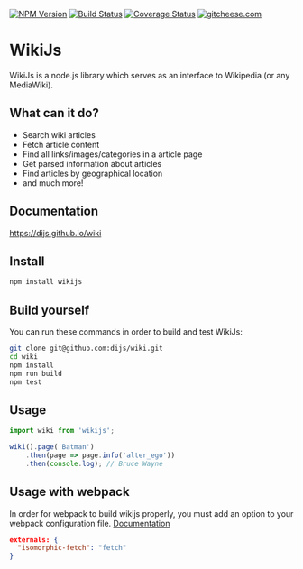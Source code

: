[![NPM Version](https://img.shields.io/npm/v/wikijs.svg)](https://www.npmjs.com/package/wikijs)
[![Build Status](https://travis-ci.org/dijs/wiki.svg)](https://travis-ci.org/dijs/wiki)
[![Coverage Status](https://coveralls.io/repos/dijs/wiki/badge.svg)](https://coveralls.io/r/dijs/wiki)
[![gitcheese.com](https://api.gitcheese.com/v1/projects/bda088c4-6016-49e5-80c8-2fea51b65e2f/badges)](https://www.gitcheese.com/app/#/projects/bda088c4-6016-49e5-80c8-2fea51b65e2f/pledges/create)

# WikiJs

WikiJs is a node.js library which serves as an interface to Wikipedia (or any MediaWiki).

## What can it do?

- Search wiki articles
- Fetch article content
- Find all links/images/categories in a article page
- Get parsed information about articles
- Find articles by geographical location
- and much more!

## Documentation

<https://dijs.github.io/wiki>

## Install

```bash
npm install wikijs
```

## Build yourself

You can run these commands in order to build and test WikiJs:

```bash
git clone git@github.com:dijs/wiki.git
cd wiki
npm install
npm run build
npm test
```

## Usage

```javascript
import wiki from 'wikijs';

wiki().page('Batman')
	.then(page => page.info('alter_ego'))
	.then(console.log); // Bruce Wayne
```

## Usage with webpack

In order for webpack to build wikijs properly, you must add an option to
your webpack configuration file. [Documentation](https://webpack.github.io/docs/configuration.html#externals)

```json
externals: {
  "isomorphic-fetch": "fetch"
}
```
